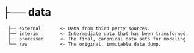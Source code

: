 # ├── data
      ├── external       <- Data from third party sources.
      ├── interim        <- Intermediate data that has been transformed.
      ├── processed      <- The final, canonical data sets for modeling.
      └── raw            <- The original, immutable data dump.
